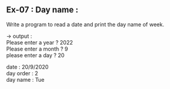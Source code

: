 ## Ex-07 : Day name :  
Write a program to read a date and print the day name of week.  

-> output :   
Please enter a year ? 2022  
Please enter a month ? 9  
please enter a day ? 20  

date : 20/9/2020  
day order : 2  
day name : Tue  
